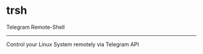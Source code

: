 # trsh
Telegram Remote-Shell 

----------------

Control your Linux System remotely via Telegram API
